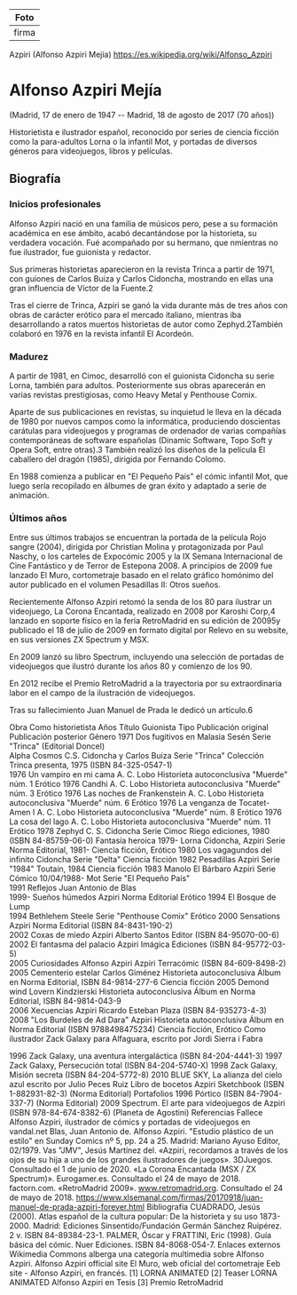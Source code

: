 | Foto   |
| ------ |
| firma  |

Azpiri (Alfonso Azpiri Mejía)
    https://es.wikipedia.org/wiki/Alfonso_Azpiri
	
# Alfonso Azpiri Mejía

(Madrid, 17 de enero de 1947 -- Madrid, 18 de agosto de 2017 (70 años)​)

Historietista e ilustrador español, reconocido por series de ciencia ficción como la para-adultos Lorna o la infantil Mot, y portadas de diversos géneros para videojuegos, libros y películas.

## Biografía

### Inicios profesionales
Alfonso Azpiri nació en una familia de músicos pero, pese a su formación académica en ese ámbito, acabó decantándose por la historieta, su verdadera vocación. Fué acompañado por su hermano, que nmientras no fue ilustrador, fue guionista y redactor.

Sus primeras historietas aparecieron en la revista Trinca a partir de 1971, con guiones de Carlos Buiza y Carlos Cidoncha, mostrando en ellas una gran influencia de Víctor de la Fuente.2​

Tras el cierre de Trinca, Azpiri se ganó la vida durante más de tres años con obras de carácter erótico para el mercado italiano, mientras iba desarrollando a ratos muertos historietas de autor como Zephyd.2​ También colaboró en 1976 en la revista infantil El Acordeón.

### Madurez
A partir de 1981, en Cimoc, desarrolló con el guionista Cidoncha su serie Lorna, también para adultos. Posteriormente sus obras aparecerán en varias revistas prestigiosas, como Heavy Metal y Penthouse Comix.

Aparte de sus publicaciones en revistas, su inquietud le lleva en la década de 1980 por nuevos campos como la informática, produciendo doscientas carátulas para videojuegos y programas de ordenador de varias compañías contemporáneas de software españolas (Dinamic Software, Topo Soft y Opera Soft, entre otras).3​ También realizó los diseños de la película El caballero del dragón (1985), dirigida por Fernando Colomo.

En 1988 comienza a publicar en "El Pequeño País" el cómic infantil Mot, que luego sería recopilado en álbumes de gran éxito y adaptado a serie de animación.

### Últimos años
Entre sus últimos trabajos se encuentran la portada de la película Rojo sangre (2004), dirigida por Christian Molina y protagonizada por Paul Naschy, o los carteles de Expocómic 2005 y la IX Semana Internacional de Cine Fantástico y de Terror de Estepona 2008. A principios de 2009 fue lanzado El Muro, cortometraje basado en el relato gráfico homónimo del autor publicado en el volumen Pesadillas II: Otros sueños.

Recientemente Alfonso Azpiri retomó la senda de los 80 para ilustrar un videojuego, La Corona Encantada, realizado en 2008 por Karoshi Corp,4​ lanzado en soporte físico en la feria RetroMadrid en su edición de 20095​ y publicado el 18 de julio de 2009 en formato digital por Relevo en su website, en sus versiones ZX Spectrum y MSX.

En 2009 lanzó su libro Spectrum, incluyendo una selección de portadas de videojuegos que ilustró durante los años 80 y comienzo de los 90.

En 2012 recibe el Premio RetroMadrid a la trayectoria por su extraordinaria labor en el campo de la ilustración de videojuegos.

Tras su fallecimiento Juan Manuel de Prada le dedicó un artículo.6​


Obra
Como historietista
Años	Título	Guionista	Tipo	Publicación original	Publicación posterior	Género
1971	Dos fugitivos en Malasia	Sesén	Serie	"Trinca" (Editorial Doncel)		
Alpha Cosmos	C.S. Cidoncha y Carlos Buiza	Serie	"Trinca"	Colección Trinca presenta, 1975
(ISBN 84-325-0547-1)	
1976	Un vampiro en mi cama	A. C. Lobo	Historieta autoconclusiva	"Muerde" núm. 1		Erótico
1976	Candhi	A. C. Lobo	Historieta autoconclusiva	"Muerde" núm. 3		Erótico
1976	Las noches de Frankenstein	A. C. Lobo	Historieta autoconclusiva	"Muerde" núm. 6		Erótico
1976	La venganza de Tocatet-Amen I	A. C. Lobo	Historieta autoconclusiva	"Muerde" núm. 8		Erótico
1976	La cosa del lago	A. C. Lobo	Historieta autoconclusiva	"Muerde" núm. 11		Erótico
1978	Zephyd	C. S. Cidoncha	Serie	Cimoc	Riego ediciones, 1980
(ISBN 84-85759-06-0)	Fantasía heroica
1979-	Lorna	Cidoncha, Azpiri	Serie		Norma Editorial, 1981-	Ciencia ficción, Erótico
1980	Los vagagundos del infinito	Cidoncha	Serie	"Delta"		Ciencia ficción
1982	Pesadillas	Azpiri	Serie	"1984"	Toutain, 1984	Ciencia ficción
1983	Manolo El Bárbaro	Azpiri	Serie			Cómico
10/04/1988-	Mot		Serie	"El Pequeño País"		
1991	Reflejos	Juan Antonio de Blas				
1999-	Sueños húmedos	Azpiri		Norma Editorial		Erótico
1994	El Bosque de Lump					
1994	Bethlehem Steele		Serie	"Penthouse Comix"		Erótico
2000	Sensations	Azpiri		Norma Editorial
(ISBN 84-8431-190-2)		
2002	Coxas de miedo	Azpiri		Alberto Santos Editor
(ISBN 84-95070-00-6)		
2002	El fantasma del palacio	Azpiri		Imágica Ediciones
(ISBN 84-95772-03-5)		
2005	Curiosidades Alfonso Azpiri	Azpiri		Terracómic
(ISBN 84-609-8498-2)		
2005	Cementerio estelar	Carlos Giménez	Historieta autoconclusiva	Álbum en Norma Editorial,
ISBN 84-9814-277-6		Ciencia ficción
2005	Demond wind	Lovern Kindzierski	Historieta autoconclusiva	Álbum en Norma Editorial,
ISBN 84-9814-043-9		
2006	Xecuencias	Azpiri		Ricardo Esteban Plaza
(ISBN 84-935273-4-3)		
2008	"Los Burdeles de Ad Dara"	Azpiri	Historieta autoconclusiva	Álbum en Norma Editorial
(ISBN 9788498475234)		Ciencia ficción, Erótico
Como ilustrador
Zack Galaxy para Alfaguara, escrito por Jordi Sierra i Fabra

1996 Zack Galaxy, una aventura intergaláctica (ISBN 84-204-4441-3)
1997 Zack Galaxy, Persecución total (ISBN 84-204-5740-X)
1998 Zack Galaxy, Misión secreta (ISBN 84-204-5772-8)
2010 BLUE SKY, La alianza del cielo azul escrito por Julio Peces Ruiz
Libro de bocetos
Azpiri Sketchbook (ISBN 1-882931-82-3) (Norma Editorial)
Portafolios
1996 Pórtico (ISBN 84-7904-337-7) (Norma Editorial)
2009 Spectrum. El arte para videojuegos de Azpiri (ISBN 978-84-674-8382-6) (Planeta de Agostini)
Referencias
 Fallece Alfonso Azpiri, ilustrador de cómics y portadas de videojuegos en vandal.net
 Blas, Juan Antonio de. Alfonso Azpiri. "Estudio plástico de un estilo" en Sunday Comics nº 5, pp. 24 a 25. Madrid: Mariano Ayuso Editor, 02/1979.
 Vas "JMV", Jesús Martínez del. «Azpiri, recordamos a través de los ojos de su hija a uno de los grandes ilustradores de juegos». 3DJuegos. Consultado el 1 de junio de 2020.
 «La Corona Encantada (MSX / ZX Spectrum)». Eurogamer.es. Consultado el 24 de mayo de 2018.
 factorn.com. «RetroMadrid 2009». www.retromadrid.org. Consultado el 24 de mayo de 2018.
 https://www.xlsemanal.com/firmas/20170918/juan-manuel-de-prada-azpiri-forever.html
Bibliografía
CUADRADO, Jesús (2000). Atlas español de la cultura popular: De la historieta y su uso 1873-2000. Madrid: Ediciones Sinsentido/Fundación Germán Sánchez Ruipérez. 2 v. ISBN 84-89384-23-1.
PALMER, Óscar y FRATTINI, Eric (1998). Guía básica del cómic. Nuer Ediciones. ISBN 84-8068-054-7.
Enlaces externos
 Wikimedia Commons alberga una categoría multimedia sobre Alfonso Azpiri.
Alfonso Azpiri official site
El Muro, web oficial del cortometraje
Eeb site - Alfonso Azpiri, en francés.
[1] LORNA ANIMATED
[2] Teaser LORNA ANIMATED
Alfonso Azpiri en Tesis
[3] Premio RetroMadrid